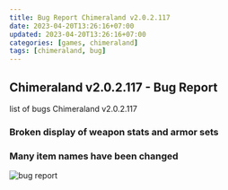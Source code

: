```yaml
---
title: Bug Report Chimeraland v2.0.2.117
date: 2023-04-20T13:26:16+07:00
updated: 2023-04-20T13:26:16+07:00
categories: [games, chimeraland]
tags: [chimeraland, bug]
---
```


## Chimeraland v2.0.2.117 - Bug Report
list of bugs Chimeraland v2.0.2.117

### Broken display of weapon stats and armor sets

### Many item names have been changed

![bug report](https://raw.githubusercontent.com/DXHeroes/knowledge-base-content/master/files/bug_reporting.png)
